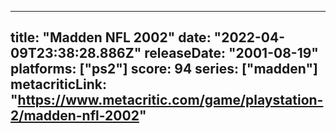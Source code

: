 
---
title: "Madden NFL 2002"
date: "2022-04-09T23:38:28.886Z"
releaseDate: "2001-08-19"
platforms: ["ps2"]
score: 94
series: ["madden"]
metacriticLink: "https://www.metacritic.com/game/playstation-2/madden-nfl-2002"
---
